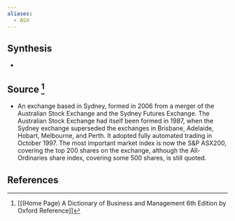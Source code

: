 ```yaml
---
aliases:
  - ASX
---
```

## Synthesis
- 
## Source [^1]
- An exchange based in Sydney, formed in 2006 from a merger of the Australian Stock Exchange and the Sydney Futures Exchange. The Australian Stock Exchange had itself been formed in 1987, when the Sydney exchange superseded the exchanges in Brisbane, Adelaide, Hobart, Melbourne, and Perth. It adopted fully automated trading in October 1997. The most important market index is now the S&P ASX200, covering the top 200 shares on the exchange, although the All-Ordinaries share index, covering some 500 shares, is still quoted.
## References

[^1]: [[(Home Page) A Dictionary of Business and Management 6th Edition by Oxford Reference]]